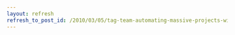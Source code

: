 ```yaml
---
layout: refresh
refresh_to_post_id: /2010/03/05/tag-team-automating-massive-projects-with-hudson-and-artifactory
---
```

